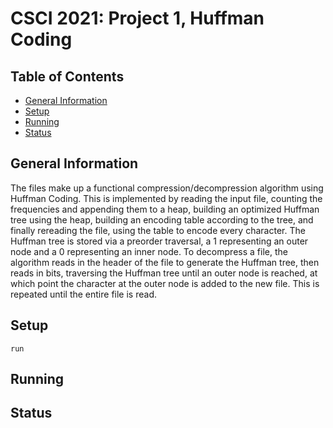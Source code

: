 # CSCI 2021: Project 1, Huffman Coding

## Table of Contents
* [General Information](#general-information)
* [Setup](#setup)
* [Running](#running)
* [Status](#status)

## General Information
The files make up a functional compression/decompression algorithm using Huffman Coding. This is implemented by reading the input file, counting the frequencies and appending them to a heap, building an optimized Huffman tree using the heap, building an encoding table according to the tree, and finally rereading the file, using the table to encode every character. The Huffman tree is stored via a preorder traversal, a 1 representing an outer node and a 0 representing an inner node. To decompress a file, the algorithm reads in the header of the file to generate the Huffman tree, then reads in bits, traversing the Huffman tree until an outer node is reached, at which point the character at the outer node is added to the new file. This is repeated until the entire file is read.

## Setup
```
run
```

## Running


## Status
